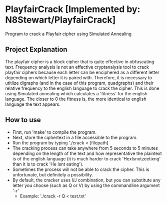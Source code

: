# PlayfairCrack [Implemented by: N8Stewart/PlayfairCrack]
Program to crack a Playfair cipher using Simulated Annealing

## Project Explanation
The playfair cipher is a block cipher that is quite effective in obfuscating text. Frequency analysis is not an effective cryptanalysis tool to crack playfair ciphers because each letter can be enciphered as a different letter depending on which letter it is paired with. Therefore, it is necessary to utitlize digraphs (and in the case of this program, quadgraphs) and their relative frequency to the english language to crack the cipher. This is done using Simulated annealing which calculates a 'fitness' for the english language. The closer to 0 the fitness is, the more identical to english language the text appears.

## How to use
* First, run 'make' to compile the program. 
* Next, store the ciphertext in a file accessible to the program.
* Run the program by typing './crack < [filepath]
* The cracking process can take anywhere from 5 seconds to 5 minutes depending on the length of the text and how representative the plaintext is of the english language (it is much harder to crack 'HexIsnxtzeetixng' than it is to crack 'He Isnt eating').
* Sometimes the process will not be able to crack the cipher. This is unfortunate, but definitely a possibility.
* By default, the cracker uses I/J combination, but you can substitute any letter you choose (such as Q or V) by using the commandline argument '-r'
  * Example: './crack -r Q < test.txt'

